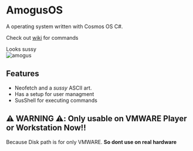 # AmogusOS

A operating system written with Cosmos OS C#.

Check out [wiki](https://github.com/abjdev/AmogusOS/wiki) for commands

Looks sussy<br>
![amogus](https://user-images.githubusercontent.com/91409956/155856797-29faf051-677f-4f3a-9919-defa9f07f05e.jpg)

## Features
- Neofetch and a *sussy* ASCII art.
- Has a setup for user managment
- SusShell for executing commands
## ⚠️ WARNING ⚠️: Only usable on VMWARE Player or Workstation Now!!
Because Disk path is for only VMWARE. **So dont use on real hardware**
